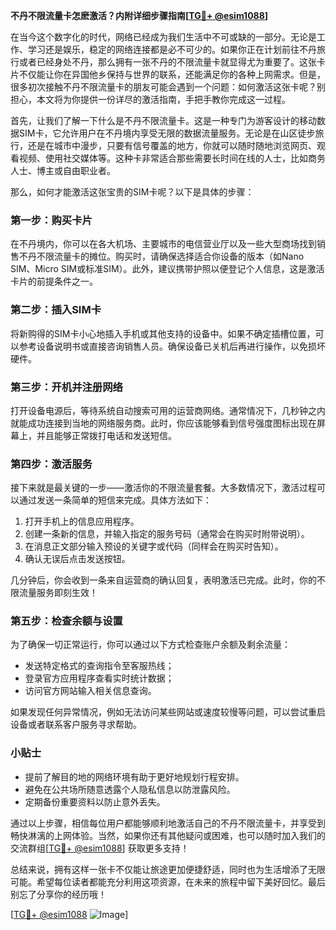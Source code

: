 **不丹不限流量卡怎麽激活？内附详细步骤指南[[TG💪+ @esim1088](https://t.me/s/esim1088)]**

在当今这个数字化的时代，网络已经成为我们生活中不可或缺的一部分。无论是工作、学习还是娱乐，稳定的网络连接都是必不可少的。如果你正在计划前往不丹旅行或者已经身处不丹，那么拥有一张不丹的不限流量卡就显得尤为重要了。这张卡片不仅能让你在异国他乡保持与世界的联系，还能满足你的各种上网需求。但是，很多初次接触不丹不限流量卡的朋友可能会遇到一个问题：如何激活这张卡呢？别担心，本文将为你提供一份详尽的激活指南，手把手教你完成这一过程。

首先，让我们了解一下什么是不丹不限流量卡。这是一种专门为游客设计的移动数据SIM卡，它允许用户在不丹境内享受无限的数据流量服务。无论是在山区徒步旅行，还是在城市中漫步，只要有信号覆盖的地方，你就可以随时随地浏览网页、观看视频、使用社交媒体等。这种卡非常适合那些需要长时间在线的人士，比如商务人士、博主或自由职业者。

那么，如何才能激活这张宝贵的SIM卡呢？以下是具体的步骤：

### 第一步：购买卡片

在不丹境内，你可以在各大机场、主要城市的电信营业厅以及一些大型商场找到销售不丹不限流量卡的摊位。购买时，请确保选择适合你设备的版本（如Nano SIM、Micro SIM或标准SIM）。此外，建议携带护照以便登记个人信息，这是激活卡片的前提条件之一。

### 第二步：插入SIM卡

将新购得的SIM卡小心地插入手机或其他支持的设备中。如果不确定插槽位置，可以参考设备说明书或直接咨询销售人员。确保设备已关机后再进行操作，以免损坏硬件。

### 第三步：开机并注册网络

打开设备电源后，等待系统自动搜索可用的运营商网络。通常情况下，几秒钟之内就能成功连接到当地的网络服务商。此时，你应该能够看到信号强度图标出现在屏幕上，并且能够正常拨打电话和发送短信。

### 第四步：激活服务

接下来就是最关键的一步——激活你的不限流量套餐。大多数情况下，激活过程可以通过发送一条简单的短信来完成。具体方法如下：

1. 打开手机上的信息应用程序。
2. 创建一条新的信息，并输入指定的服务号码（通常会在购买时附带说明）。
3. 在消息正文部分输入预设的关键字或代码（同样会在购买时告知）。
4. 确认无误后点击发送按钮。

几分钟后，你会收到一条来自运营商的确认回复，表明激活已完成。此时，你的不限流量服务即刻生效！

### 第五步：检查余额与设置

为了确保一切正常运行，你可以通过以下方式检查账户余额及剩余流量：

- 发送特定格式的查询指令至客服热线；
- 登录官方应用程序查看实时统计数据；
- 访问官方网站输入相关信息查询。

如果发现任何异常情况，例如无法访问某些网站或速度较慢等问题，可以尝试重启设备或者联系客户服务寻求帮助。

### 小贴士

- 提前了解目的地的网络环境有助于更好地规划行程安排。
- 避免在公共场所随意透露个人隐私信息以防泄露风险。
- 定期备份重要资料以防止意外丢失。

通过以上步骤，相信每位用户都能够顺利地激活自己的不丹不限流量卡，并享受到畅快淋漓的上网体验。当然，如果你还有其他疑问或困难，也可以随时加入我们的交流群组[[TG💪+ @esim1088](https://t.me/s/esim1088)] 获取更多支持！

总结来说，拥有这样一张卡不仅能让旅途更加便捷舒适，同时也为生活增添了无限可能。希望每位读者都能充分利用这项资源，在未来的旅程中留下美好回忆。最后别忘了分享你的经历哦！

[[TG💪+ @esim1088](https://t.me/s/esim1088) ![Image](https://i.postimg.cc/4NQfJmqS/Snipaste-2025-05-13-00-14-12.png)]